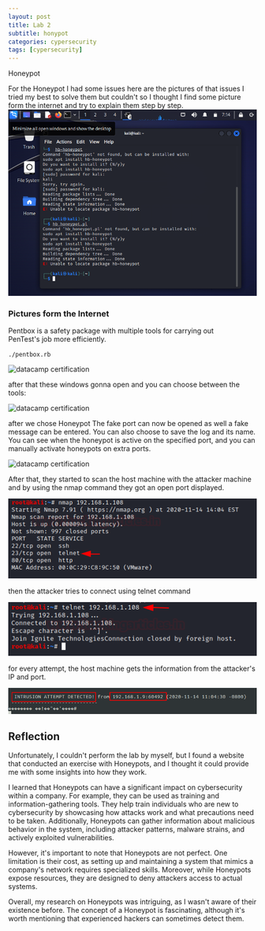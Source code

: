 ```yaml
---
layout: post
title: Lab 2
subtitle: honypot
categories: cypersecurity
tags: [cypersecurity]
---
```



Honeypot 

For the Honeypot I had some issues here are the pictures of that issues I tried my best to solve them but couldn't so I thought I find some picture form the internet and try to explain them step by step.
![datacamp certification](/assets/images/banners/lab2/virtualbox2.png) 


### Pictures form the Internet

Pentbox is a safety package with multiple tools for carrying out PenTest's job more efficiently.  

    ./pentbox.rb

![datacamp certification](/assets/images/banners/lab2/port.png) 

after that these windows gonna open and you can choose between the tools:

![datacamp certification](/assets/images/banners/lab2/pent.png) 

after we chose Honeypot 
The fake port can now be opened as well a fake message can be entered. You can also choose to save the log and its name. You can see when the honeypot is active on the specified port, and you can manually activate honeypots on extra ports.

![datacamp certification](/assets/images/banners/lab2/pent2.png) 

After that, they started to scan the host machine with the attacker machine and by using the nmap command they got an open port displayed.

![datacamp certification](/assets/images/banners/honypot/a.png) 
 
 then the attacker tries to  connect  using telnet  command
 
![datacamp certification](/assets/images/banners/honypot/a2.png) 
 
 for every attempt, the host machine gets the information from the attacker's IP and port.
 
 ![datacamp certification](/assets/images/banners/honypot/a3.png) 

## Reflection 
  
 Unfortunately, I couldn't perform the lab by myself, but I found a website that conducted an exercise with Honeypots, and I thought it could provide me with some insights into how they work.

I learned that Honeypots can have a significant impact on cybersecurity within a company. For example, they can be used as training and information-gathering tools. They help train individuals who are new to cybersecurity by showcasing how attacks work and what precautions need to be taken. Additionally, Honeypots can gather information about malicious behavior in the system, including attacker patterns, malware strains, and actively exploited vulnerabilities.

However, it's important to note that Honeypots are not perfect. One limitation is their cost, as setting up and maintaining a system that mimics a company's network requires specialized skills. Moreover, while Honeypots expose resources, they are designed to deny attackers access to actual systems.

Overall, my research on Honeypots was intriguing, as I wasn't aware of their existence before. The concept of a Honeypot is fascinating, although it's worth mentioning that experienced hackers can sometimes detect them.
 
